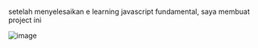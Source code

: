 setelah menyelesaikan e learning javascript fundamental, saya membuat project ini

![image](https://github.com/user-attachments/assets/ff1e6fcc-bdc0-45be-a1d1-b2ac8514a2e9)
